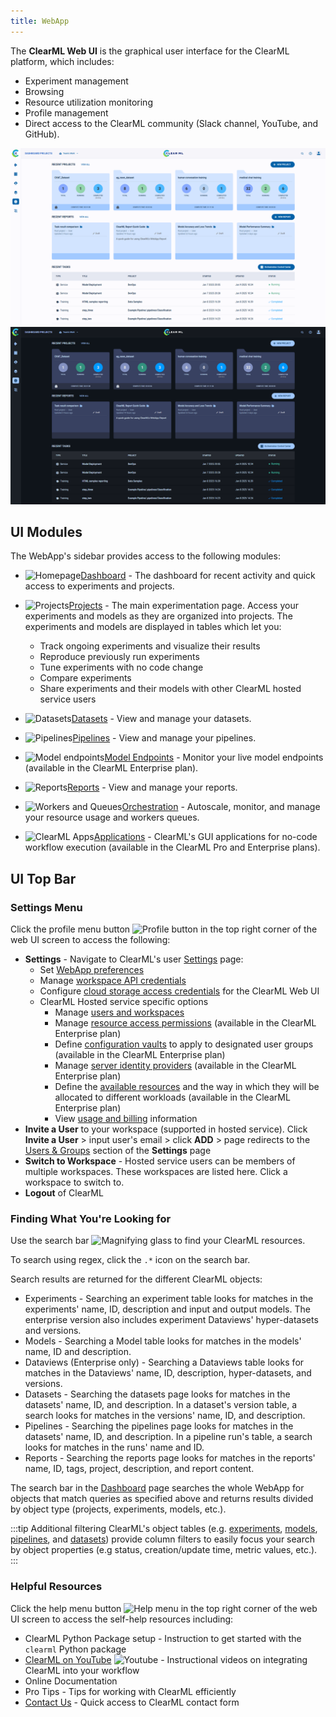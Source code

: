 ```yaml
---
title: WebApp
---
```


The **ClearML Web UI** is the graphical user interface for the ClearML platform, which includes:
* Experiment management
* Browsing
* Resource utilization monitoring
* Profile management
* Direct access to the ClearML community (Slack channel, YouTube, and GitHub).

![WebApp screenshots gif](../img/gif/webapp_screenshots.gif#light-mode-only)
![WebApp screenshots gif](../img/gif/webapp_screenshots_dark.gif#dark-mode-only)

## UI Modules 
The WebApp's sidebar provides access to the following modules:

* <img src="/docs/latest/icons/ico-homepage.svg" alt="Homepage" className="icon size-md space-md" />[Dashboard](webapp_home.md) - The dashboard for recent activity and quick access to experiments and projects. 

* <img src="/docs/latest/icons/ico-projects.svg" alt="Projects" className="icon size-md space-md" />[Projects](webapp_projects_page.md) - The main experimentation page. Access your experiments and models as they are organized into projects. The experiments and models are displayed in tables which let you:
  * Track ongoing experiments and visualize their results 
  * Reproduce previously run experiments 
  * Tune experiments with no code change 
  * Compare experiments 
  * Share experiments and their models with other ClearML hosted service users
*  <img src="/docs/latest/icons/ico-side-bar-datasets.svg" alt="Datasets" className="icon size-md space-md" />[Datasets](datasets/webapp_dataset_page.md) - View and manage your datasets. 
* <img src="/docs/latest/icons/ico-pipelines.svg" alt="Pipelines" className="icon size-md space-md" />[Pipelines](pipelines/webapp_pipeline_page.md) - View and manage your pipelines. 
* <img src="/docs/latest/icons/ico-model-endpoints.svg" alt="Model endpoints" className="icon size-md space-md" />[Model Endpoints](webapp_model_endpoints.md) - Monitor your live model endpoints (available in the ClearML Enterprise plan). 
* <img src="/docs/latest/icons/ico-reports.svg" alt="Reports" className="icon size-md space-md" />[Reports](webapp_reports.md) - View and manage your reports. 
* <img src="/docs/latest/icons/ico-workers.svg" alt="Workers and Queues" className="icon size-md space-md" />[Orchestration](webapp_workers_queues.md) - Autoscale, monitor, and manage your resource usage and workers queues. 
* <img src="/docs/latest/icons/ico-applications.svg" alt="ClearML Apps" className="icon size-md space-md" />[Applications](applications/apps_overview.md) - ClearML's GUI applications for no-code workflow execution (available in the ClearML Pro and Enterprise plans).

## UI Top Bar 
### Settings Menu

Click the profile menu button <img src="/docs/latest/icons/ico-me.svg" alt="Profile button" className="icon size-lg space-sm" />
in the top right corner of the web UI screen to access the following:
* **Settings** - Navigate to ClearML's user [Settings](settings/webapp_settings_profile.md) page:
  * Set [WebApp preferences](settings/webapp_settings_profile.md)
  * Manage [workspace API credentials](settings/webapp_settings_profile.md#clearml-credentials)
  * Configure [cloud storage access credentials](settings/webapp_settings_profile.md#browser-cloud-storage-access) for the ClearML Web UI
  * ClearML Hosted service specific options
    * Manage [users and workspaces](settings/webapp_settings_users.md)
    * Manage [resource access permissions](settings/webapp_settings_access_rules.md) (available in the ClearML Enterprise plan)
    * Define [configuration vaults](settings/webapp_settings_admin_vaults.md) to apply to designated user groups (available in the ClearML Enterprise plan)
    * Manage [server identity providers](settings/webapp_settings_id_providers.md) (available in the ClearML Enterprise plan)
    * Define the [available resources](settings/webapp_settings_resource_configs.md) and the way in which they will be 
    allocated to different workloads (available in the ClearML Enterprise plan)
    * View [usage and billing](settings/webapp_settings_usage_billing.md) information
* **Invite a User** to your workspace (supported in hosted service). Click **Invite a User** > input user's 
email > click **ADD** > page redirects to the [Users & Groups](settings/webapp_settings_users.md#user-groups) section of 
  the **Settings** page 
* **Switch to Workspace** - Hosted service users can be members of multiple workspaces. These workspaces are listed here. 
  Click a workspace to switch to.
* **Logout** of ClearML 

### Finding What You're Looking for
Use the search bar <img src="/docs/latest/icons/ico-search.svg" alt="Magnifying glass" className="icon size-md space-sm" />
to find your ClearML resources.

To search using regex, click the `.*` icon on the search bar. 

Search results are returned for the different ClearML objects:
* Experiments - Searching an experiment table looks for matches in the experiments' name, ID, description and input and 
output models. The enterprise version also includes experiment Dataviews' hyper-datasets and versions. 
* Models - Searching a Model table looks for matches in the models' name, ID and description.
* Dataviews (Enterprise only) - Searching a Dataviews table looks for matches in the Dataviews' name, ID, description, 
hyper-datasets, and versions.
* Datasets - Searching the datasets page looks for matches in the datasets' name, ID, and description. In a dataset's
version table, a search looks for matches in the versions' name, ID, and description. 
* Pipelines - Searching the pipelines page looks for matches in the datasets' name, ID, and description. In a pipeline
run's table, a search looks for matches in the runs' name and ID. 
* Reports - Searching the reports page looks for matches in the reports' name, ID, tags, project, description, and 
report content.

The search bar in the [Dashboard](webapp_home.md) page searches the whole WebApp for objects that match queries as 
specified above and returns results divided by object type (projects, experiments, models, etc.). 

:::tip Additional filtering
ClearML's object tables (e.g. [experiments](webapp_exp_table.md), [models](webapp_model_table.md), [pipelines](pipelines/webapp_pipeline_table.md), 
and [datasets](datasets/webapp_dataset_page.md)) provide column filters to easily focus your search by object properties
(e.g status, creation/update time, metric values, etc.).
:::

### Helpful Resources 
Click the help menu button <img src="/docs/latest/icons/ico-help-outlined.svg" alt="Help menu" className="icon size-md space-sm" /> 
in the top right corner of the web UI screen to access the self-help resources including:
* ClearML Python Package setup - Instruction to get started with the `clearml` Python package
* [ClearML on YouTube](https://www.youtube.com/c/ClearML/featured) <img src="/docs/latest/icons/ico-youtube.svg" alt="Youtube" className="icon size-md space-sm" />  - Instructional videos on integrating ClearML into your workflow
* Online Documentation
* Pro Tips - Tips for working with ClearML efficiently
* [Contact Us](https://clear.ml/contact-us) - Quick access to ClearML contact form

